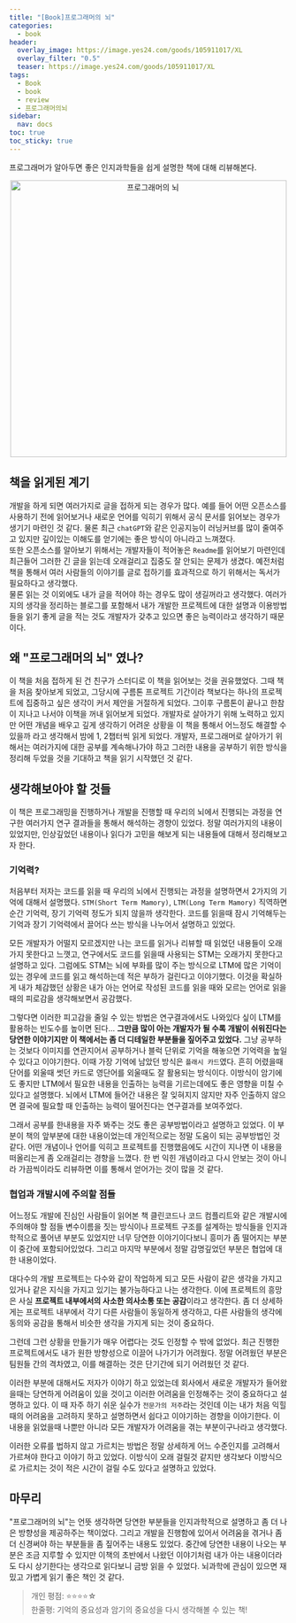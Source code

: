 ```yaml
---
title: "[Book]프로그래머의 뇌"
categories:
  - book
header:
  overlay_image: https://image.yes24.com/goods/105911017/XL
  overlay_filter: "0.5"
  teaser: https://image.yes24.com/goods/105911017/XL
tags:
  - Book
  - book
  - review
  - 프로그래머의뇌
sidebar:
  nav: docs
toc: true
toc_sticky: true
---
```


프로그래머가 알아두면 좋은 인지과학들을 쉽게 설명한 책에 대해 리뷰해본다.

<p align="center">
  <img src="https://image.yes24.com/goods/105911017/XL" alt="프로그래머의 뇌" width="500px" styles="align-right">
</p>

## 책을 읽게된 계기

개발을 하게 되면 여러가지로 글을 접하게 되는 경우가 많다. 예를 들어 어떤 오픈소스를 사용하기 전에 읽어보거나 새로운 언어를 익히기 위해서 공식 문서를 읽어보는 경우가 생기기 마련인 것 같다. 물론 최근 `chatGPT`와 같은 인공지능이 러닝커브를 많이 줄여주고 있지만 깊이있는 이해도를 얻기에는 좋은 방식이 아니라고 느껴졌다.  
또한 오픈소스를 알아보기 위해서는 개발자들이 적어놓은 `Readme`를 읽어보기 마련인데 최근들어 그러한 긴 글을 읽는데 오래걸리고 집중도 잘 안되는 문제가 생겼다. 예전처럼 책을 통해서 여러 사람들의 이야기를 글로 접하기를 효과적으로 하기 위해서는 독서가 필요하다고 생각했다.  
물론 읽는 것 이외에도 내가 글을 적어야 하는 경우도 많이 생길꺼라고 생각했다. 여러가지의 생각을 정리하는 블로그를 포함해서 내가 개발한 프로젝트에 대한 설명과 이용방법들을 읽기 좋게 글을 적는 것도 개발자가 갖추고 있으면 좋은 능력이라고 생각하기 때문이다.

## 왜 "프로그래머의 뇌" 였나?

이 책을 처음 접하게 된 건 친구가 스터디로 이 책을 읽어보는 것을 권유했었다. 그때 책을 처음 찾아보게 되었고, 그당시에 구름톤 프로젝트 기간이라 책보다는 하나의 프로젝트에 집중하고 싶은 생각이 커서 제안을 거절하게 되었다. 그이후 구름톤이 끝나고 한참이 지나고 나서야 이책을 꺼내 읽어보게 되었다.
개발자로 살아가기 위해 노력하고 있지만 어떤 개념을 배우고 깊게 생각하기 어려운 상황을 이 책을 통해서 어느정도 해결할 수 있을까 라고 생각해서 밤에 1, 2챕터씩 읽게 되었다. 개발자, 프로그래머로 살아가기 위해서는 여러가지에 대한 공부를 계속해나가야 하고 그러한 내용을 공부하기 위한 방식을 정리해 두었을 것을 기대하고 책을 읽기 시작했던 것 같다.

## 생각해보아야 할 것들

이 책은 프로그래밍을 진행하거나 개발을 진행할 때 우리의 뇌에서 진행되는 과정을 연구한 여러가지 연구 결과들을 통해서 해석하는 경향이 있었다. 정말 여러가지의 내용이 있었지만, 인상깊었던 내용이나 읽다가 고민을 해보게 되는 내용들에 대해서 정리해보고자 한다.

### **기억력?**

처음부터 저자는 코드를 읽을 때 우리의 뇌에서 진행되는 과정을 설명하면서 2가지의 기억에 대해서 설명했다. `STM(Short Term Mamory)`, `LTM(Long Term Mamory)` 직역하면 순간 기억력, 장기 기억력 정도가 되지 않을까 생각한다. 코드를 읽을때 잠시 기억해두는 기억과 장기 기억력에서 끌어다 쓰는 방식을 나누어서 설명하고 있었다.

모든 개발자가 어떨지 모르겠지만 나는 코드를 읽거나 리뷰할 때 읽었던 내용들이 오래가지 못한다고 느꼇고, 연구에서도 코드를 읽을때 사용되는 STM는 오래가지 못한다고 설명하고 있다. 그럼에도 STM는 뇌에 부화를 많이 주는 방식으로 LTM에 많은 기억이 있는 경우에 코드를 읽고 해석하는데 적은 부하가 걸린다고 이야기했다. 이것을 확실하게 내가 체감했던 상황은 내가 아는 언어로 작성된 코드를 읽을 때와 모르는 언어로 읽을 때의 피로감을 생각해보면서 공감했다.

그렇다면 이러한 피고감을 줄일 수 있는 방법은 연구결과에서도 나와있다 싶이 LTM를 활용하는 빈도수를 높이면 된다... **그만큼 많이 아는 개발자가 될 수록 개발이 쉬워진다는 당연한 이야기지만 이 책에서는 좀 더 디테일한 부분들을 짚어주고 있었다.** 그냥 공부하는 것보다 이미지를 연관지어서 공부하거나 블럭 단위로 기억을 해놓으면 기억력을 높일 수 있다고 이야기한다.
이때 가장 기억에 남았던 방식은 `플래시 카드`였다. 흔히 어렸을때 단어를 외울때 썻던 카드로 영단어를 외울때도 잘 활용되는 방식이다. 이방식이 암기에도 좋지만 LTM에서 필요한 내용을 인출하는 능력을 기르는데에도 좋은 영향을 미칠 수 있다고 설명했다. 뇌에서 LTM에 들어간 내용은 잘 잊혀지지 않지만 자주 인출하지 않으면 결국에 필요할 때 인출하는 능력이 떨어진다는 연구결과를 보여주었다.

그래서 공부를 한내용을 자주 봐주는 것도 좋은 공부방법이라고 설명하고 있었다. 이 부분이 책의 앞부분에 대한 내용이었는데 개인적으로는 정말 도움이 되는 공부방법인 것 같다. 어떤 개념이나 언어를 익히고 프로젝트를 진행했음에도 시간이 지나면 이 내용을 떠올리는게 좀 오래걸리는 경향을 느꼈다. 한 번 익힌 개념이라고 다시 안보는 것이 아니라 가끔씩이라도 리뷰하면 이를 통해서 얻어가는 것이 많을 것 같다.

### **협업과 개발시에 주의할 점들**

어느정도 개발에 진심인 사람들이 읽어본 책 클린코드나 코드 컴플리트와 같은 개발시에 주의해야 할 점들 변수이름을 짓는 방식이나 프로젝트 구조를 설계하는 방식들을 인지과학적으로 풀어낸 부분도 있었지만 너무 당연한 이야기이다보니 흥미가 좀 떨어지는 부분이 중간에 포함되어있었다. 그리고 마지막 부분에서 정말 감명깊었던 부분은 협업에 대한 내용이었다.

대다수의 개발 프로젝트는 다수와 같이 작업하게 되고 모든 사람이 같은 생각을 가지고 있거나 같은 지식을 가지고 있기는 불가능하다고 나는 생각한다. 이에 프로젝트의 흥망은 사실 **프로젝트 내부에서의 사소한 의사소통 또는 공감**이라고 생각한다. 좀 더 상세하게는 프로젝트 내부에서 각기 다른 사람들이 동일하게 생각하고, 다른 사람들의 생각에 동의와 공감을 통해서 비슷한 생각을 가지게 되는 것이 중요하다.

그런데 그런 상황을 만들기가 매우 어렵다는 것도 인정할 수 밖에 없었다. 최근 진행한 프로젝트에서도 내가 원한 방향성으로 이끌어 나가기가 어려웠다. 정말 어려웠던 부분은 팀원들 간의 격차였고, 이를 해결하는 것은 단기간에 되기 어려웠던 것 같다.

이러한 부분에 대해서도 저자가 이야기 하고 있었는데 회사에서 새로운 개발자가 들어왔을때는 당연하게 어려움이 있을 것이고 이러한 어려움을 인정해주는 것이 중요하다고 설명하고 있다. 이 때 자주 하기 쉬운 실수가 `전문가의 저주`라는 것인데 이는 내가 처음 익힐때의 어려움을 고려하지 못하고 설명하면서 쉽다고 이야기하는 경향을 이야기한다. 이 내용을 읽었을때 나뿐만 아니라 모든 개발자가 어려움을 겪는 부분이구나라고 생각했다.

이러한 오류를 법하지 않고 가르치는 방법은 정말 상세하게 어느 수준인지를 고려해서 가르쳐야 한다고 이야기 하고 있었다. 이방식이 오래 걸릴것 같지만 생각보다 이방식으로 가르치는 것이 적은 시간이 걸릴 수도 있다고 설명하고 있었다.

## 마무리

"프로그래머의 뇌"는 언뜻 생각하면 당연한 부분들을 인지과학적으로 설명하고 좀 더 나은 방향성을 제공하주는 책이었다. 그리고 개발을 진행함에 있어서 어려움을 겪거나 좀 더 신경써야 하는 부분들을 좀 짚어주는 내용도 있었다. 중간에 당연한 내용이 나오는 부분은 조금 지루할 수 있지만 이책의 초반에서 나왔던 이야기처럼 내가 아는 내용이더라도 다시 상기한다는 생각으로 읽다보니 금방 읽을 수 있었다. 뇌과학에 관심이 있으면 재밌고 가볍게 읽기 좋은 책인 것 같다.

> 개인 평점: ⭐️⭐️⭐️⭐️☆  
> 한줄평: 기억의 중요성과 암기의 중요성을 다시 생각해볼 수 있는 책!
